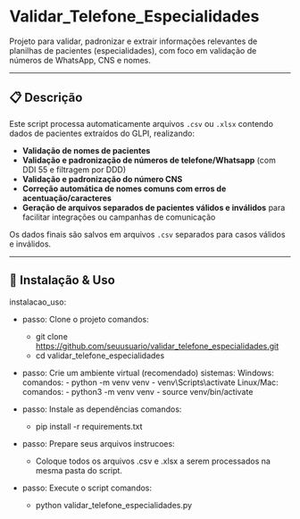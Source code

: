 # Validar_Telefone_Especialidades

Projeto para validar, padronizar e extrair informações relevantes de planilhas de pacientes (especialidades), com foco em validação de números de WhatsApp, CNS e nomes.

---

## 📋 Descrição

Este script processa automaticamente arquivos `.csv` ou `.xlsx` contendo dados de pacientes extraídos do GLPI, realizando:

- **Validação de nomes de pacientes**
- **Validação e padronização de números de telefone/Whatsapp** (com DDI 55 e filtragem por DDD)
- **Validação e padronização do número CNS**
- **Correção automática de nomes comuns com erros de acentuação/caracteres**
- **Geração de arquivos separados de pacientes válidos e inválidos** para facilitar integrações ou campanhas de comunicação

Os dados finais são salvos em arquivos `.csv` separados para casos válidos e inválidos.

---

## 🚀 Instalação & Uso
instalacao_uso:
  - passo: Clone o projeto
    comandos:
      - git clone https://github.com/seuusuario/validar_telefone_especialidades.git
      - cd validar_telefone_especialidades

  - passo: Crie um ambiente virtual (recomendado)
    sistemas:
      Windows:
        comandos:
          - python -m venv venv
          - venv\Scripts\activate
      Linux/Mac:
        comandos:
          - python3 -m venv venv
          - source venv/bin/activate

  - passo: Instale as dependências
    comandos:
      - pip install -r requirements.txt

  - passo: Prepare seus arquivos
    instrucoes:
      - Coloque todos os arquivos .csv e .xlsx a serem processados na mesma pasta do script.

  - passo: Execute o script
    comandos:
      - python validar_telefone_especialidades.py
